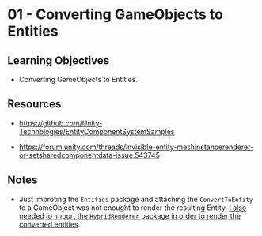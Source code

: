 # 01 - Converting GameObjects to Entities


## Learning Objectives ##

- Converting GameObjects to Entities.


## Resources ##

- https://github.com/Unity-Technologies/EntityComponentSystemSamples

- https://forum.unity.com/threads/invisible-entity-meshinstancerenderer-or-setsharedcomponentdata-issue.543745


## Notes ##

- Just improting the `Entities` package and attaching the `ConvertToEntity` to a GameObject was not enought to render the resulting Entity. [I also needed to import the `HybridRenderer` package in order to render the converted entities](https://forum.unity.com/threads/invisible-entity-meshinstancerenderer-or-setsharedcomponentdata-issue.543745/#post-4447015).

